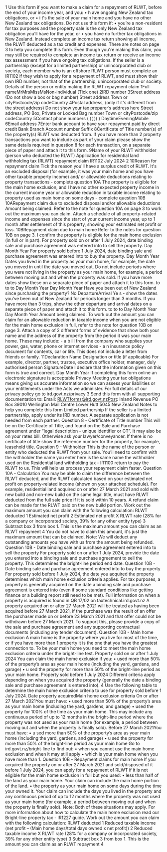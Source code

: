 1 Use this form if you want to make a claim for a repayment of RLWT, before the end of your income year, and you: • h ave ongoing New Zealand tax obligations, or • i t's the sale of your main home and you have no other New Zealand tax obligations. Do not use this form if: • you’re a non-resident for tax purposes and the property sale is the only New Zealand tax obligation you’ll have for the year, or • you have no further tax obligations in New Zealand. Instead complete an income tax return showing all income, the RLWT deducted as a tax credit and expenses. There are notes on page 3 to help you complete this form. Even though you're making this claim, you may still be required to complete an income tax return or receive an income tax assessment if you have ongoing tax obligations. If the seller is a partnership (except for a limited partnership) or unincorporated club or society, each member who is an offshore RLWT person must complete an IR1102 if they wish to apply for a repayment of RLWT, and must show their own IRD number, not that of the partnership, unincorporated club or society. Details of the person or entity making the RLWT repayment claim 1Full nameMrMrsMissMsNon-individual (Tick one) 2IRD number 3Street address (Do not show a box or bag number) Street address Town or cityPostcode/zip codeCountry 4Postal address, (only if it's different from the street address) Do not show your tax preparer’s address here Street address, PO Box, Private or Locked Bag number Town or cityPostcode/zip codeCountry 5Contact phone numbers ( )( )( ) DaytimeEveningMobile 6Email address 7Enter bank account to have your repayment paid by direct credit Bank Branch Account number Suffix 8Certificate of Title number(s) of the property(s) RLWT was deducted from. If you have more than 2 property transactions you want to include as part of your claim please show the same details required in question 8 for each transaction, on a separate piece of paper and attach it to this form. 9Name of your RLWT withholder (person who deducted the RLWT) Application for residential land withholding tax (RLWT) repayment claim IR1102 July 2024 2 10Reason for repayment claim Tick the reason you'll have a surplus credit of RLWT. It's an excluded disposal (for example, it was your main home and you have other taxable property income) and/ or allowable deductions relating to property transactions - complete question 10A The property is eligible for the main home exclusion, and I have no other expected property income in the current income year or allowable reduction in taxable income relating to property used as main home on some days - complete question 10B 10ARepayment claim due to excluded disposal and/or allowable deductions Amount being claimed. Refer to the note for question 10A on page 3 to work out the maximum you can claim. Attach a schedule of all property-related income and expenses since the start of your current income year, up to 1 month after settlement of this property, showing your estimated net profit or loss. 10BRepayment claim due to main home Refer to the notes for question 10B on page 3. I confirm the property is eligible for the main home exclusion (in full or in part). For property sold on or after 1 July 2024, date binding sale and purchase agreement was entered into to sell the property. Day Month Year For property sold before 1 July 2024, date binding sale and purchase agreement was entered into to buy the property. Day Month Year Dates you lived in the property as your main home, for example, the date you moved in until the date you moved out. Do not include periods where you were not living in the property as your main home, for example, a period between moving out and when the property was sold. If you have more dates show these on a separate piece of paper and attach it to this form. to to to Day Month Year Day Month Year Have you been out of New Zealand since purchasing the property? No DepartureArrival Ye s - show the dates you’ve been out of New Zealand for periods longer than 3 months. If you have more than 3 trips, show the other departure and arrival dates on a separate piece of paper and attach it to this form. to to to Day Month Year Day Month Year Amount being claimed. To work out the amount you can claim for an allowable reduction in taxable income when you are not eligible for the main home exclusion in full, refer to the note for question 10B on page 3. Attach a copy of 2 different forms of evidence that show both your name and the address of the property from the period it was your main home. These may include: - a b ill from the company who supplies your power, gas, water, phone or internet services - a n insurance policy document for contents, car or life. This does not include a letter from friends or family. 11Declaration Name Designation or title (if applicable) For example, director, partner, trustee, executive office holder, manager, duly authorised person SignatureDate I declare that the information given on this form is true and correct. Day Month Year If completing this form online an electronic signature is acceptable Privacy Meeting your tax obligations means giving us accurate information so we can assess your liabilities or your entitlements under the Acts we administer. For full details of our privacy policy go to ird.govt.nz/privacy 3 Send this form with all supporting documentation to: Email: RLWTforms@ird.govt.nzPost: Inland Revenue PO Box 39010 Wellington Mail Centre Lower Hutt 5045 New Zealand Notes to help you complete this form Limited partnership If the seller is a limited partnership, apply under its IRD number. A separate application is not needed from each partner. Question 8 - Certificate of Title number This will be on the Certificate of Title, and found on the Sale and Purchase agreement under “legal description - unique identifier or CT”. It may also be on your rates bill. Otherwise ask your lawyer/conveyancer. If there is no certificate of title show the reference number for the property, for example, leasehold title. Question 9 - Withholder This is the name of the person or entity who deducted the RLWT from your sale. You’ll need to confirm with the withholder the name you enter here is the same name the withholder used on the Residential land withholding tax - IR1100 return to pay the RLWT to us. This will help us process your repayment claim faster. Question 10A - Calculation You may be able to claim the difference between the RLWT deducted, and the RLWT calculated based on your estimated net profit on property-related income (shown on your attached schedule). For example, residential land acquired on or after 27 March 2021 and sold with new build and non-new build on the same legal title, must have RLWT deducted from the full sale price if it is sold within 10 years. A refund claim can be made for the RLWT paid on the new build portion. Work out the maximum amount you can claim with the following calculation: RLWT deducted 1 Estimated net profit 2 Estimated net profit X RLWT rate (28% for a company or incorporated society, 39% for any other entity type) 3 Subtract box 3 from box 1. This is the maximum amount you can claim as an RLWT repayment 4 You do not have to claim this amount, it's just the maximum amount that can be claimed. Note: We will deduct any outstanding amounts you have with us from the amount being refunded. Question 10B - Date binding sale and purchase agreement entered into to sell the property For property sold on or after 1 July 2024, provide the date you entered into a binding sale and purchase agreement to sell the property. This determines the bright-line period end date. Question 10B - Date binding sale and purchase agreement entered into to buy the property For property sold before 1 July 2024, the date you acquired the property determines which main home exclusion criteria applies. For tax purposes, a property is generally acquired on the date a binding sale and purchase agreement is entered into (even if some standard conditions like getting finance or a building report still need to be met). Full information on when a property is acquired is found in QB 17/02 on taxtechnical.ird.govt.nz A property acquired on or after 27 March 2021 will be treated as having been acquired before 27 March 2021, if the purchase was the result of an offer the purchaser made on or before 23 March 2021 and that offer could not be withdrawn before 27 March 2021. To support this, please provide a copy of the sale and purchase agreement and any supporting contractual documents (including any tender document). Question 10B - Main home exclusion A main home is the property where you live for most of the time, or if you have more than 1 property it is the one that you have the greatest connection to. To be your main home you need to meet the main home exclusion criteria under the bright-line test. Property sold on or after 1 July 2024 You can claim the main home exclusion if you: • used more than 50% of the property’s area as your main home (including the yard, gardens, and garage) • u sed the property for more than 50% of the bright-line period as your main home. Property sold before 1 July 2024 Different criteria apply depending on when you acquired the property (generally the date a binding sale and purchase agreement is entered into). 4 Use the following table to determine the main home exclusion criteria to use for property sold before 1 July 2024. Date property acquiredMain home exclusion criteria On or after 27 March 2021You must have: • used more than 50% of the property’s area as your main home (including the yard, gardens, and garage) • used the property for 100% of the time as your main home. This may include any continuous period of up to 12 months in the bright-line period where the property was not used as your main home (for example, a period between moving out and when the property is finally sold). Before 27 March 2021You must have: • u sed more than 50% of the property’s area as your main home (including the yard, gardens, and garage) • u sed the property for more than 50% of the bright-line period as your main home Go to ird.govt.nz/bright-line to find out: • when you cannot use the main home exclusion and when it may still apply • which is your main home when you have more than 1. Question 10B – Repayment claims for main home If you acquired the property on or after 27 March 2021 and sold/disposed of it before 1 July 2024, you can apply for a repayment of RLWT if it is not eligible for the main home exclusion in full but you used: • less than half of the land as your main home. Your claim can include the main home portion of the land. • the property as your main home on some days during the time your owned it. Your claim can include the days you lived in the property and any continuous period of up to 12 months where the property was not used as your main home (for example, a period between moving out and when the property is finally sold). Note: Both of these situations may apply. For more information about how to calculate the main home exclusion read our Bright-line property tax - IR1227 guide. Work out the amount you can claim with the following calculation: RLWT deducted 1 Reduced taxable income (net profit – (Main home days/total days owned x net profit)) 2 Reduced taxable income X RLWT rate (28% for a company or incorporated society, 39% for any other entity type) 3 Subtract box 3 from box 1. This is the amount you can claim as an RLWT repayment 4